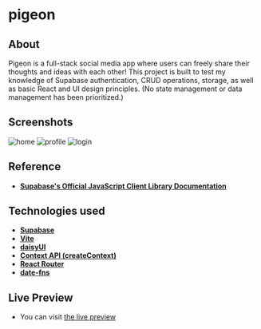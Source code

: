 # pigeon

## About

Pigeon is a full-stack social media app where users can freely share their thoughts and ideas with each other! This project is built to test my knowledge of Supabase authentication, CRUD operations, storage, as well as basic React and UI design principles. (No state management or data management has been prioritized.)

## Screenshots

![home](https://github.com/doguozcan/pigeon/assets/76822280/eb8b4c40-6ed1-4697-be04-592c6394f1b2)
![profile](https://github.com/doguozcan/pigeon/assets/76822280/8f581966-5ed9-41e2-bd4e-9121644557de)
![login](https://github.com/doguozcan/pigeon/assets/76822280/1f4b598a-bee7-4ca2-86a1-80210b3f8929)

## Reference

- **<a href="https://supabase.com/docs/reference/javascript/introduction">Supabase's Official JavaScript Client Library Documentation</a>**

## Technologies used

- **<a href="https://supabase.com/">Supabase</a>**
- **<a href="https://vitejs.dev/">Vite</a>**
- **<a href="https://daisyui.com/">daisyUI</a>**
- **<a href="https://react.dev/reference/react/createContext">Context API (createContext)</a>**
- **<a href="https://reactrouter.com/">React Router</a>**
- **<a href="https://date-fns.org/">date-fns</a>**

## Live Preview

- You can visit <a href="https://radiant-crostata-f50ac1.netlify.app/">the live preview</a>
